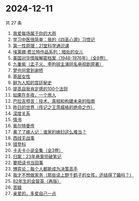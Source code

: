 # 2024-12-11

共 27 条

<!-- BEGIN WEREAD -->
<!-- 最后更新时间 2024-12-11 04:01:04 +0800 -->
1. [我爱每场属于你的大雨](https://weread.qq.com/web/bookDetail/6c1324a0813ab96afg016953)
1. [学习中医很简单：我的《四圣心源》习悟记](https://weread.qq.com/web/bookDetail/19232e40813ab75a4g015bae)
1. [第一性原理：21堂科学通识课](https://weread.qq.com/web/bookDetail/a1c32030813ab96d8g0171b2)
1. [埃莱娜·费兰特作品系列：暗处的女儿](https://weread.qq.com/web/bookDetail/42132f80813ab9720g0102e1)
1. [美国对华情报解密档案（1948-1976年）（全8卷）](https://weread.qq.com/web/bookDetail/70732200813ab971cg011eb3)
1. [九重紫（孟子义、李昀锐主演同名电视剧原著）](https://weread.qq.com/web/bookDetail/96632d10577cfe966a6c42e)
1. [梦也何曾到谢桥](https://weread.qq.com/web/bookDetail/e3732500813ab7ccbg019985)
1. [基层女性](https://weread.qq.com/web/bookDetail/d3c3209072646383d3ce031)
1. [鲜为人知的宫廷秘史](https://weread.qq.com/web/bookDetail/2a9321e0813ab9654g01916d)
1. [提高自我肯定感的100个法则](https://weread.qq.com/web/bookDetail/7b232300813ab9641g0174cf)
1. [如果在冬夜，一个旅人](https://weread.qq.com/web/bookDetail/46732c30717cc24546709f1)
1. [巴拉吉预言：技术、真相和构建未来的指南](https://weread.qq.com/web/bookDetail/9a032e80813ab96d9g01700c)
1. [昨日的世界（传记之王茨威格的绝命之作）](https://weread.qq.com/web/bookDetail/7fc328c0813ab953dg011443)
1. [深度关系](https://weread.qq.com/web/bookDetail/bb432f60813ab8444g014d61)
1. [情书](https://weread.qq.com/web/bookDetail/0e3324e0716659010e39131)
1. [奥尔特曼传](https://weread.qq.com/web/bookDetail/ad1320e0813ab968fg01929d)
1. [黄了了嫁人记：谁家的媳妇这么难当？](https://weread.qq.com/web/bookDetail/29932610813ab95edg01504c)
1. [西线无战事](https://weread.qq.com/web/bookDetail/24f323d0813ab7493g011798)
1. [错登科](https://weread.qq.com/web/bookDetail/53332100813ab9612g015378)
1. [卡夫卡小说全集（全3卷）](https://weread.qq.com/web/bookDetail/10b32f7071dd5ab610b4b34)
1. [归案：23年悬案侦破笔记](https://weread.qq.com/web/bookDetail/bb032f20813ab9683g013c82)
1. [要把读书当回事](https://weread.qq.com/web/bookDetail/84332df0726cb9908433827)
1. [博弈论：每个人都能成为决策高手](https://weread.qq.com/web/bookDetail/5d332c2072575dbf5d33fe2)
1. [我才不想做家务（那些读上野千鹤子的女孩，还结得了婚吗？）](https://weread.qq.com/web/bookDetail/800329f0813ab9643g0180bf)
1. [82年生的金智英（再版）](https://weread.qq.com/web/bookDetail/d4932ad0727a6c3bd49d1bd)
1. [苦娘](https://weread.qq.com/web/bookDetail/d0132340813ab950dg015b5b)
1. [亲爱的，多爱自己一点](https://weread.qq.com/web/bookDetail/df432220813ab95eeg013e9e)
<!-- END WEREAD -->